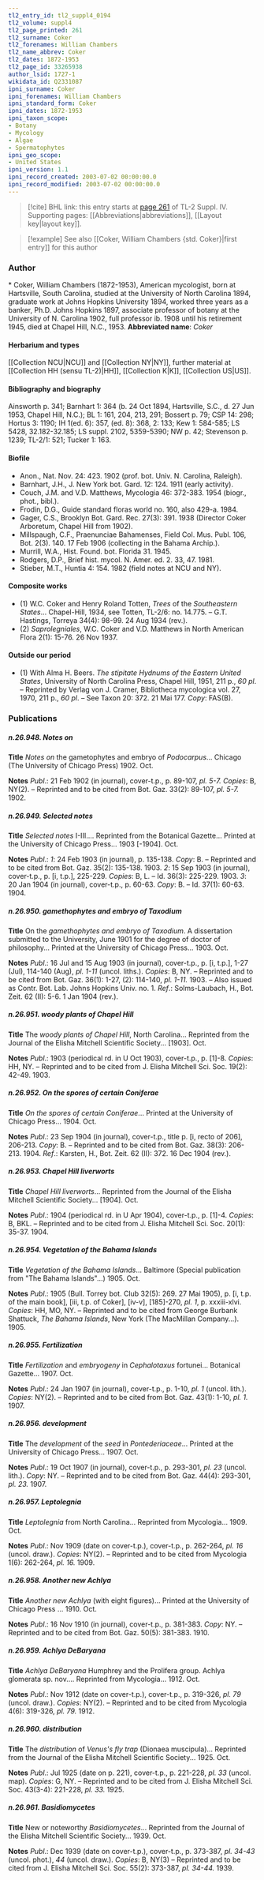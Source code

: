 ```yaml
---
tl2_entry_id: tl2_suppl4_0194
tl2_volume: suppl4
tl2_page_printed: 261
tl2_surname: Coker
tl2_forenames: William Chambers
tl2_name_abbrev: Coker
tl2_dates: 1872-1953
tl2_page_id: 33265938
author_lsid: 1727-1
wikidata_id: Q2331087
ipni_surname: Coker
ipni_forenames: William Chambers
ipni_standard_form: Coker
ipni_dates: 1872-1953
ipni_taxon_scope: 
- Botany
- Mycology
- Algae
- Spermatophytes
ipni_geo_scope: 
- United States
ipni_version: 1.1
ipni_record_created: 2003-07-02 00:00:00.0
ipni_record_modified: 2003-07-02 00:00:00.0
---
```



> [!cite] BHL link: this entry starts at [page 261](https://www.biodiversitylibrary.org/page/33265938) of TL-2 Suppl. IV.
> Supporting pages: [[Abbreviations|abbreviations]], [[Layout key|layout key]].

> [!example] See also [[Coker, William Chambers {std. Coker}|first entry]] for this author

### Author

\* Coker, William Chambers (1872-1953), American mycologist, born at Hartsville, South Carolina, studied at the University of North Carolina 1894, graduate work at Johns Hopkins University 1894, worked three years as a banker, Ph.D. Johns Hopkins 1897, associate professor of botany at the University of N. Carolina 1902, full professor ib. 1908 until his retirement 1945, died at Chapel Hill, N.C., 1953. 
**Abbreviated name**: *Coker*

#### Herbarium and types

[[Collection NCU|NCU]] and [[Collection NY|NY]], further material at [[Collection HH (sensu TL-2)|HH]], [[Collection K|K]], [[Collection US|US]].

#### Bibliography and biography

Ainsworth p. 341; Barnhart 1: 364 (b. 24 Oct 1894, Hartsville, S.C., d. 27 Jun 1953, Chapel Hill, N.C.); BL 1: 161, 204, 213, 291; Bossert p. 79; CSP 14: 298; Hortus 3: 1190; IH 1(ed. 6): 357, (ed. 8): 368, 2: 133; Kew 1: 584-585; LS 5428, 32.182-32.185; LS suppl. 2102, 5359-5390; NW p. 42; Stevenson p. 1239; TL-2/1: 521; Tucker 1: 163.

#### Biofile

- Anon., Nat. Nov. 24: 423. 1902 (prof. bot. Univ. N. Carolina, Raleigh).
- Barnhart, J.H., J. New York bot. Gard. 12: 124. 1911 (early activity).
- Couch, J.M. and V.D. Matthews, Mycologia 46: 372-383. 1954 (biogr., phot., bibl.).
- Frodin, D.G., Guide standard floras world no. 160, also 429-a. 1984.
- Gager, C.S., Brooklyn Bot. Gard. Rec. 27(3): 391. 1938 (Director Coker Arboretum, Chapel Hill from 1902).
- Millspaugh, C.F., Praenunciae Bahamenses, Field Col. Mus. Publ. 106, Bot. 2(3). 140. 17 Feb 1906 (collecting in the Bahama Archip.).
- Murrill, W.A., Hist. Found. bot. Florida 31. 1945.
- Rodgers, D.P., Brief hist. mycol. N. Amer. ed. 2. 33, 47. 1981.
- Stieber, M.T., Huntia 4: 154. 1982 (field notes at NCU and NY).

#### Composite works

- (1) W.C. Coker and Henry Roland Totten, *Trees* of the *Southeastern States*... Chapel-Hill, 1934, see Totten, TL-2/6: no. 14.775. – G.T. Hastings, Torreya 34(4): 98-99. 24 Aug 1934 (rev.).
- (2) *Saprolegniales*, W.C. Coker and V.D. Matthews in North American Flora 2(1): 15-76. 26 Nov 1937.

#### Outside our period

- (1) With Alma H. Beers. *The stipitate Hydnums of the Eastern United States*, University of North Carolina Press, Chapel Hill, 1951, 211 p., *60 pl*. – Reprinted by Verlag von J. Cramer, Bibliotheca mycologica vol. 27, 1970, 211 p., *60 pl*. – See Taxon 20: 372. 21 Mai 177. *Copy*: FAS(B).

### Publications

##### n.26.948. Notes on

**Title**
*Notes on* the gametophytes and embryo of *Podocarpus*... Chicago (The University of Chicago Press) 1902. Oct.

**Notes**
*Publ*.: 21 Feb 1902 (in journal), cover-t.p., p. 89-107, *pl. 5-7.* *Copies*: B, NY(2). – Reprinted and to be cited from Bot. Gaz. 33(2): 89-107, *pl. 5-7.* 1902.

##### n.26.949. Selected notes

**Title**
*Selected notes* I-III.... Reprinted from the Botanical Gazette... Printed at the University of Chicago Press... 1903 \[-1904\]. Oct.

**Notes**
*Publ*.: *1*: 24 Feb 1903 (in journal), p. 135-138. *Copy*: B. – Reprinted and to be cited from Bot. Gaz. 35(2): 135-138. 1903.
*2*: 15 Sep 1903 (in journal), cover-t.p., p. \[i, t.p.\], 225-229. *Copies*: B, L. – Id. 36(3): 225-229. 1903.
*3*: 20 Jan 1904 (in journal), cover-t.p., p. 60-63. *Copy*: B. – Id. 37(1): 60-63. 1904.

##### n.26.950. gamethophytes and embryo of Taxodium

**Title**
On the *gamethophytes and embryo of Taxodium*. A dissertation submitted to the University, June 1901 for the degree of doctor of philosophy... Printed at the University of Chicago Press... 1903. Oct.

**Notes**
*Publ*.: 16 Jul and 15 Aug 1903 (in journal), cover-t.p., p. \[i, t.p.\], 1-27 (Jul), 114-140 (Aug), *pl. 1-11* (uncol. liths.). *Copies*: B, NY. – Reprinted and to be cited from Bot. Gaz. 36(1): 1-27, (2): 114-140, *pl. 1-11.* 1903. – Also issued as Contr. Bot. Lab. Johns Hopkins Univ. no. 1.
*Ref*.: Solms-Laubach, H., Bot. Zeit. 62 (II): 5-6. 1 Jan 1904 (rev.).

##### n.26.951. woody plants of Chapel Hill

**Title**
The *woody plants of Chapel Hill*, North Carolina... Reprinted from the Journal of the Elisha Mitchell Scientific Society... \[1903\]. Oct.

**Notes**
*Publ*.: 1903 (periodical rd. in U Oct 1903), cover-t.p., p. \[1\]-8. *Copies*: HH, NY. – Reprinted and to be cited from J. Elisha Mitchell Sci. Soc. 19(2): 42-49. 1903.

##### n.26.952. On the spores of certain Coniferae

**Title**
*On the spores of certain Coniferae*... Printed at the University of Chicago Press... 1904. Oct.

**Notes**
*Publ*.: 23 Sep 1904 (in journal), cover-t.p., title p. \[i, recto of 206\], 206-213. *Copy*: B. – Reprinted and to be cited from Bot. Gaz. 38(3): 206-213. 1904.
*Ref*.: Karsten, H., Bot. Zeit. 62 (II): 372. 16 Dec 1904 (rev.).

##### n.26.953. Chapel Hill liverworts

**Title**
*Chapel Hill liverworts*... Reprinted from the Journal of the Elisha Mitchell Scientific Society... \[1904\]. Oct.

**Notes**
*Publ*.: 1904 (periodical rd. in U Apr 1904), cover-t.p., p. \[1\]-4. *Copies*: B, BKL. – Reprinted and to be cited from J. Elisha Mitchell Sci. Soc. 20(1): 35-37. 1904.

##### n.26.954. Vegetation of the Bahama Islands

**Title**
*Vegetation of the Bahama Islands*... Baltimore (Special publication from "The Bahama Islands"...) 1905. Oct.

**Notes**
*Publ*.: 1905 (Bull. Torrey bot. Club 32(5): 269. 27 Mai 1905), p. \[i, t.p. of the main book\], \[iii, t.p. of Coker\], \[iv-v\], \[185\]-270, *pl. 1*, p. xxxiii-xlvi. *Copies*: HH, MO, NY. – Reprinted and to be cited from George Burbank Shattuck, *The Bahama Islands*, New York (The MacMillan Company...). 1905.

##### n.26.955. Fertilization

**Title**
*Fertilization* and *embryogeny* in *Cephalotaxus* fortunei... Botanical Gazette... 1907. Oct.

**Notes**
*Publ*.: 24 Jan 1907 (in journal), cover-t.p., p. 1-10, *pl. 1* (uncol. lith.). *Copies*: NY(2). – Reprinted and to be cited from Bot. Gaz. 43(1): 1-10, *pl. 1.* 1907.

##### n.26.956. development

**Title**
The *development* of the *seed* in *Pontederiaceae*... Printed at the University of Chicago Press... 1907. Oct.

**Notes**
*Publ*.: 19 Oct 1907 (in journal), cover-t.p., p. 293-301, *pl. 23* (uncol. lith.). *Copy*: NY. – Reprinted and to be cited from Bot. Gaz. 44(4): 293-301, *pl. 23.* 1907.

##### n.26.957. Leptolegnia

**Title**
*Leptolegnia* from North Carolina... Reprinted from Mycologia... 1909. Oct.

**Notes**
*Publ*.: Nov 1909 (date on cover-t.p.), cover-t.p., p. 262-264, *pl. 16* (uncol. draw.). *Copies*: NY(2). – Reprinted and to be cited from Mycologia 1(6): 262-264, *pl. 16.* 1909.

##### n.26.958. Another new Achlya

**Title**
*Another new Achlya* (with eight figures)... Printed at the University of Chicago Press ... 1910. Oct.

**Notes**
*Publ*.: 16 Nov 1910 (in journal), cover-t.p., p. 381-383. *Copy*: NY. – Reprinted and to be cited from Bot. Gaz. 50(5): 381-383. 1910.

##### n.26.959. Achlya DeBaryana

**Title**
*Achlya DeBaryana* Humphrey and the Prolifera group. Achlya glomerata sp. nov.... Reprinted from Mycologia... 1912. Oct.

**Notes**
*Publ*.: Nov 1912 (date on cover-t.p.), cover-t.p., p. 319-326, *pl. 79* (uncol. draw.). *Copies*: NY(2). – Reprinted and to be cited from Mycologia 4(6): 319-326, *pl. 79.* 1912.

##### n.26.960. distribution

**Title**
The *distribution* of *Venus's fly trap* (Dionaea muscipula)... Reprinted from the Journal of the Elisha Mitchell Scientific Society... 1925. Oct.

**Notes**
*Publ*.: Jul 1925 (date on p. 221), cover-t.p., p. 221-228, *pl. 33* (uncol. map). *Copies*: G, NY. – Reprinted and to be cited from J. Elisha Mitchell Sci. Soc. 43(3-4): 221-228, *pl. 33.* 1925.

##### n.26.961. Basidiomycetes

**Title**
New or noteworthy *Basidiomycetes*... Reprinted from the Journal of the Elisha Mitchell Scientific Society... 1939. Oct.

**Notes**
*Publ*.: Dec 1939 (date on cover-t.p.), cover-t.p., p. 373-387, *pl. 34-43* (uncol. phot.), *44* (uncol. draw.). *Copies*: B, NY(3) – Reprinted and to be cited from J. Elisha Mitchell Sci. Soc. 55(2): 373-387, *pl. 34-44.* 1939.

